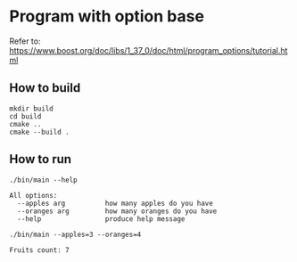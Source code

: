 # Program with option base
Refer to: https://www.boost.org/doc/libs/1_37_0/doc/html/program_options/tutorial.html
## How to build
```
mkdir build
cd build
cmake ..
cmake --build .
```

## How to run
```
./bin/main --help

All options:
  --apples arg          how many apples do you have
  --oranges arg         how many oranges do you have
  --help                produce help message
```

```
./bin/main --apples=3 --oranges=4

Fruits count: 7
```
